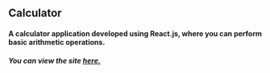 ## Calculator
#### A calculator application developed using React.js, where you can perform basic arithmetic operations.
##### You can view the site [**here.**](https://calculatorapp-reactjs.netlify.app/)

